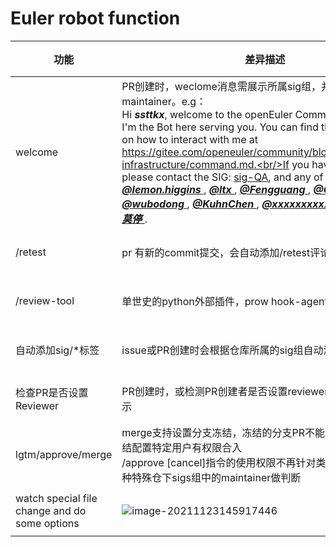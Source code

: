 # Euler robot function

| 功能                                          | 差异描述                                                     | 状态   |
| --------------------------------------------- | ------------------------------------------------------------ | ------ |
| welcome                                       | PR创建时，weclome消息需展示所属sig组，并展示maintainer。e.g：<br />Hi ***ssttkx***, welcome to the openEuler Community.<br/>I'm the Bot here serving you. You can find the instructions on how to interact with me at<br/>https://gitee.com/openeuler/community/blob/master/en/sig-infrastructure/command.md.<br/>If you have any questions, please contact the SIG: [sig-QA](https://gitee.com/openeuler/community/tree/master/sig/sig-QA), and any of the maintainers: ***[@lemon.higgins ](https://gitee.com/open_euler/dashboard/members/lemon-higgins)***, ***[@ltx ](https://gitee.com/open_euler/dashboard/members/lutianxiong)***, ***[@Fengguang ](https://gitee.com/open_euler/dashboard/members/wu_fengguang)***, ***[@Charlie_Li ](https://gitee.com/open_euler/dashboard/members/Charlie_li)***, ***[@wubodong ](https://gitee.com/open_euler/dashboard/members/walkingwalk)***, ***[@KuhnChen ](https://gitee.com/open_euler/dashboard/members/kuhnchen18)***, ***[@xxxxxxxxxxxx ](https://gitee.com/speacher)***, ***[@将进酒杯莫停 ](https://gitee.com/open_euler/dashboard/members/rigorous)***. | 需开发 |
| /retest                                       | pr 有新的commit提交，会自动添加/retest评论                   | 需开发 |
| /review-tool                                  | 单世史的python外部插件，prow hook-agent插件调用该插件        | 需讨论 |
| 自动添加sig/*标签                             | issue或PR创建时会根据仓库所属的sig组自动添加对应的sig标签    | 需开发 |
| 检查PR是否设置Reviewer                        | PR创建时，或检测PR创建者是否设置reviewer，未创建给出提示     | 需开发 |
| lgtm/approve/merge                            | merge支持设置分支冻结，冻结的分支PR不能自动合入，只有冻结配置特定用户有权限合入<br />/approve [cancel]指令的使用权限不再针对类似community这种特殊仓下sigs组中的maintainer做判断 | 需开发 |
| watch special file change and do some options | ![image-20211123145917446](C:\Users\Administrator\AppData\Roaming\Typora\typora-user-images\image-20211123145917446.png) | 待讨论 |

